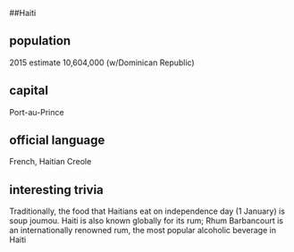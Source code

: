 ##Haiti
## population
2015 estimate 10,604,000 (w/Dominican Republic)

## capital
Port-au-Prince 
 
## official language
French, Haitian Creole

## interesting trivia
Traditionally, the food that Haitians eat on independence day (1 January) is soup joumou. Haiti is also known globally for its rum; Rhum Barbancourt is an internationally renowned rum, the most popular alcoholic beverage in Haiti


